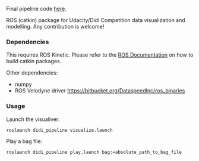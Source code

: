 Final pipeline code [here](https://github.com/antorsae/tea).

ROS (catkin) package for Udacity/Didi Competition data visualization and modelling. Any contribution is welcome!

### Dependencies
This requires ROS Kinetic. Please refer to the [ROS Documentation](http://wiki.ros.org/ROS/Tutorials/BuildingPackages) on how to build catkin packages.

Other dependencies:
* numpy
* ROS Velodyne driver https://bitbucket.org/DataspeedInc/ros_binaries

### Usage
Launch the visualiver:
```
roslaunch didi_pipeline visualize.launch
```

Play a bag file:
```
roslaunch didi_pipeline play.launch bag:=absolute_path_to_bag_file
```
